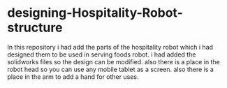 # designing-Hospitality-Robot-structure

In this repository i had add the parts of the hospitality robot which i had designed them to be used in serving foods robot.
i had added the solidworks files so the design can be modified.
also there is a place in the robot head so you can use any mobile tablet as a screen.
also there is a place in the arm to add a hand for other uses.
